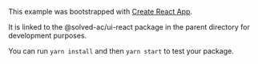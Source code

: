 This example was bootstrapped with [Create React App](https://github.com/facebook/create-react-app).

It is linked to the @solved-ac/ui-react package in the parent directory for development purposes.

You can run `yarn install` and then `yarn start` to test your package.
